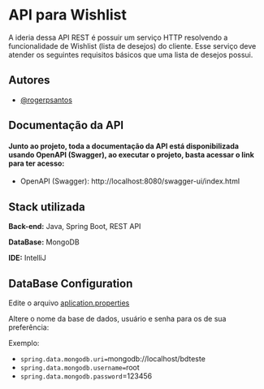 
# API para Wishlist

A ideria dessa API REST é possuir um serviço HTTP resolvendo a funcionalidade de Wishlist (lista de desejos) do cliente. Esse serviço deve atender os seguintes requisitos básicos que uma lista de desejos possui.

## Autores

- [@rogerpsantos](https://github.com/rogerpsantos)


## Documentação da API

#### Junto ao projeto, toda a documentação da API está disponibilizada usando OpenAPI (Swagger), ao executar o projeto, basta acessar o link para ter acesso:
- OpenAPI (Swagger): http://localhost:8080/swagger-ui/index.html

## Stack utilizada


**Back-end:** Java, Spring Boot, REST API

**DataBase:** MongoDB

**IDE:** IntelliJ


## DataBase Configuration

Edite o arquivo [aplication.properties](https://github.com/rogerpsantos/wishlistapi/blob/main/src/main/resources/application.properties)

Altere o nome da base de dados, usuário e senha para os de sua preferência:

Exemplo:
- `spring.data.mongodb.uri=`mongodb://localhost/bdteste
- `spring.data.mongodb.username=`root
- `spring.data.mongodb.password`=123456

